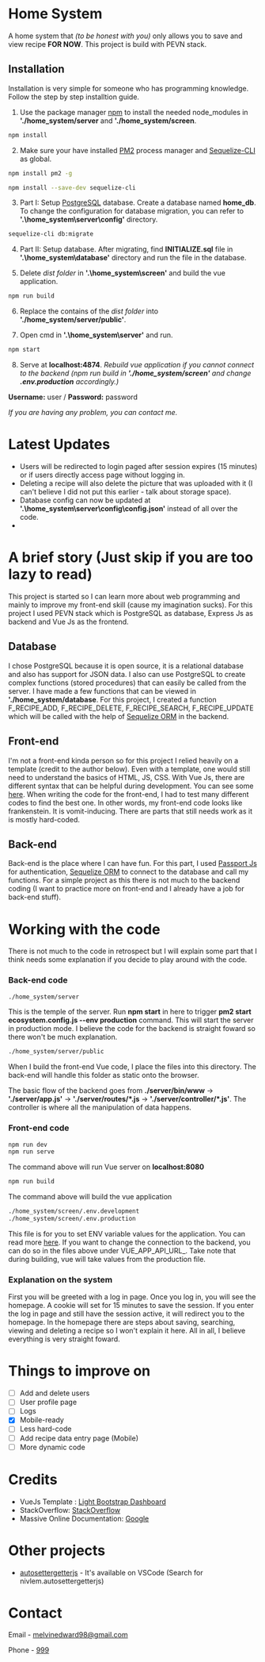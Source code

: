 # Home System

A home system that *(to be honest with you)* only allows you to save and view recipe **FOR NOW**. 
This project is build with PEVN stack.

## Installation

Installation is very simple for someone who has programming knowledge. Follow the step by step installtion guide.

1. Use the package manager [npm](https://docs.npmjs.com/cli/install) to install the needed node_modules in **'./home_system/server** and **'./home_system/screen**.

```bash
npm install
```

2. Make sure your have installed [PM2](https://pm2.keymetrics.io/) process manager and [Sequelize-CLI](https://github.com/sequelize/cli) as global.

```bash
npm install pm2 -g
```
```bash
npm install --save-dev sequelize-cli
```

3. Part I: Setup [PostgreSQL](https://www.postgresql.org/) database. Create a database named **home_db**. To change the configuration for database migration, you can refer to **'.\home_system\server\config'** directory.
```bash
sequelize-cli db:migrate
```
4. Part II: Setup database. After migrating, find **INITIALIZE.sql** file in **'.\home_system\database'** directory and run the file in the database.

5. Delete _dist folder_ in **'.\home_system\screen'** and build the vue application.
```bash
npm run build
```

6. Replace the contains of the _dist folder_ into **'./home_system/server/public'**.

7. Open cmd in **'.\home_system\server'** and run.
```bash
npm start
```
8. Serve at **localhost:4874**.  _Rebuild vue application if you cannot connect to the backend (npm run build in **'./home_system/screen'** and change **.env.production** accordingly.)_

**Username:** user
/ **Password:** password

_If you are having any problem, you can contact me._

# Latest Updates

- Users will be redirected to login paged after session expires (15 minutes) or if users directly access page without logging in.
- Deleting a recipe will also delete the picture that was uploaded with it (I can't believe I did not put this earlier - talk about storage space).
- Database config can now be updated at **'.\home_system\server\config\config.json'** instead of all over the code.
- 

# A brief story (Just skip if you are too lazy to read)
This project is started so I can learn more about web programming and mainly to improve my front-end skill (cause my imagination sucks). For this project I used PEVN stack which is PostgreSQL as database, Express Js as backend and Vue Js as the frontend. 

## Database
I chose PostgreSQL because it is open source, it is a relational database and also has support for JSON data. I also can use PostgreSQL to create complex functions (stored procedures) that can easily be called from the server. I have made a few functions that can be viewed in **'./home_system/database**. For this project, I created a function F_RECIPE_ADD, F_RECIPE_DELETE, F_RECIPE_SEARCH, F_RECIPE_UPDATE which will be called with the help of [Sequelize ORM](https://sequelize.org/) in the backend.

## Front-end
I'm not a front-end kinda person so for this project I relied heavily on a template (credit to the author below). Even with a template, one would still need to understand the basics of HTML, JS, CSS. With Vue Js, there are different syntax that can be helpful during development. You can see some [here](https://vuejs.org/v2/guide/syntax.html). When writing the code for the front-end, I had to test many different codes to find the best one. In other words, my front-end code looks like frankenstein. It is vomit-inducing. There are parts that still needs work as it is mostly hard-coded. 

## Back-end
Back-end is the place where I can have fun. For this part, I used [Passport Js](http://www.passportjs.org/) for authentication, [Sequelize ORM](https://sequelize.org/) to connect to the database and call my functions. For a simple project as this there is not much to the backend coding (I want to practice more on front-end and I already have a job for back-end stuff).

# Working with the code

There is not much to the code in retrospect but I will explain some part that I think needs some explanation if you decide to play around with the code.

### Back-end code
```bash
./home_system/server
```
This is the temple of the server. Run **npm start** in here to trigger **pm2 start ecosystem.config.js --env production** command. This will start the server in production mode. I believe the code for the backend is straight foward so there won't be much explanation.

```bash
./home_system/server/public
```
When I build the front-end Vue code, I place the files into this directory. The back-end will handle this folder as static onto the browser.

The basic flow of the backend goes from **./server/bin/www** -> **'./server/app.js'** -> **'./server/routes/*.js** -> **'./server/controller/*.js'**. 
The controller is where all the manipulation of data happens.


### Front-end code

```bash
npm run dev
npm run serve
```
The command above will run Vue server on **localhost:8080**
```bash
npm run build
```
The command above will build the vue application
```bash
./home_system/screen/.env.development
./home_system/screen/.env.production
```
This file is for you to set ENV variable values for the application. You can read more [here](https://cli.vuejs.org/guide/mode-and-env.html).
If you want to change the connection to the backend, you can do so in the files above under VUE_APP_API_URL_. Take note that during building, vue will take values from the production file.

### Explanation on the system

First you will be greeted with a log in page. Once you log in, you will see the homepage. A cookie will set for 15 minutes to save the session. If you enter the log in page and still have the session active, it will redirect you to the homepage. In the homepage there are steps about saving, searching, viewing and deleting a recipe so I won't explain it here. All in all, I believe everything is very straight foward.

# Things to improve on

- [ ] Add and delete users
- [ ] User profile page
- [ ] Logs
- [X] Mobile-ready
- [ ] Less hard-code
- [ ] Add recipe data entry page (Mobile)
- [ ] More dynamic code

# Credits
- VueJs Template : [Light Bootstrap Dashboard](https://www.creative-tim.com/product/vue-light-bootstrap-dashboard)
- StackOverflow: [StackOverflow](https://stackoverflow.com/)
- Massive Online Documentation: [Google](www.google.com)

# Other projects

- [autosettergetterjs](https://github.com/nivleM-ed/autosettergetterjs) - It's available on VSCode (Search for nivlem.autosettergetterjs)

# Contact 
Email - melvinedward98@gmail.com

Phone - [999](seriouslydontcallthisnumber)

